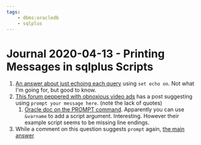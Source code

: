 ```yaml
---
tags:
    - dbms:oracledb
    - sqlplus
---
```


Journal 2020-04-13 - Printing Messages in sqlplus Scripts
========

1. [An answer about just echoing each query][so-echo-queries] using `set echo on`.  Not what I'm going for, but good to know.
2. [This forum peppered with obnoxious video ads][forum-use-prompt] has a post suggesting using `prompt your message here`. (note the lack of quotes)
    1. [Oracle doc on the PROMPT command][oracle-doc-prompt].  Apparently you can use `&varname` to add a script argument.  Interesting.  However their example script seems to be missing line endings.
3. While a comment on this question suggests `prompt` again, [the main answer][so-put-line]

[so-echo-queries]: https://stackoverflow.com/questions/19843858/how-to-echo-text-during-sql-script-execution-in-sqlplus
[forum-use-prompt]: https://www.unix.com/unix-for-advanced-and-expert-users/225223-print-message-while-using-sqlplus.html
[so-put-line]: https://dba.stackexchange.com/a/105797
[oracle-doc-prompt]: https://docs.oracle.com/cd/E11882_01/server.112/e16604/ch_twelve032.htm#SQPUG052
